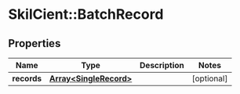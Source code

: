# SkilCient::BatchRecord

## Properties
Name | Type | Description | Notes
------------ | ------------- | ------------- | -------------
**records** | [**Array&lt;SingleRecord&gt;**](SingleRecord.md) |  | [optional] 


